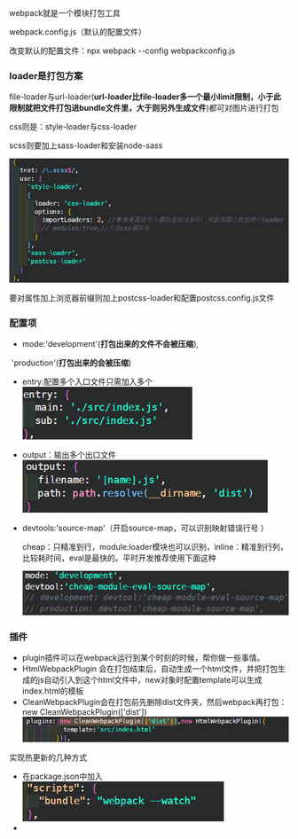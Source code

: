webpack就是一个模块打包工具

webpack.config.js（默认的配置文件）

改变默认的配置文件：npx webpack --config webpackconfig.js

### loader是打包方案

file-loader与url-loader(**url-loader比file-loader多一个最小limit限制，小于此限制就把文件打包进bundle文件里，大于则另外生成文件**)都可对图片进行打包

css则是：style-loader与css-loader

scss则要加上sass-loader和安装node-sass

![1566478792393](../../.vuepress/public/1566478792393.png)

要对属性加上浏览器前缀则加上postcss-loader和配置postcss.config.js文件

### 配置项

- mode:'development'(**打包出来的文件不会被压缩**),

​			'production'(**打包出来的会被压缩**)

- entry:配置多个入口文件只需加入多个![1566482419582](../../.vuepress/public/1566482419582.png)

- output：输出多个出口文件![1566482408283](../../.vuepress/public/1566482408283.png)

- devtools:'source-map'（开启source-map，可以识别映射错误行号 ）

  cheap：只精准到行，module:loader模块也可以识别，inline：精准到行列，比较耗时间，eval是最快的。平时开发推荐使用下面这种

  ![1566484895445](../../.vuepress/public/1566484895445.png)

### 插件

- plugin插件可以在webpack运行到某个时刻的时候，帮你做一些事情。
- HtmlWebpackPlugin 会在打包结束后，自动生成一个html文件，并把打包生成的js自动引入到这个html文件中，new对象时配置template可以生成index.html的模板
- CleanWebpackPlugin会在打包前先删除dist文件夹，然后webpack再打包：new CleanWebpackPlugin(['dist'])![1566481839807](../../.vuepress/public/1566481839807.png)

实现热更新的几种方式

- 在package.json中加入![1566485174864](../../.vuepress/public/1566485174864.png)
- 

